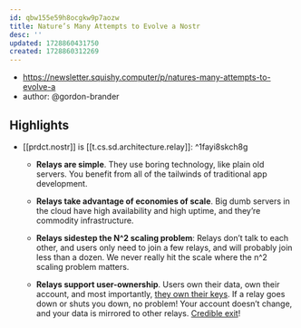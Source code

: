 ```yaml
---
id: qbw155e59h8ocgkw9p7aozw
title: Nature’s Many Attempts to Evolve a Nostr
desc: ''
updated: 1728860431750
created: 1728860312269
---
```


- https://newsletter.squishy.computer/p/natures-many-attempts-to-evolve-a
- author: @gordon-brander

## Highlights

- [[prdct.nostr]] is [[t.cs.sd.architecture.relay]]: ^1fayi8skch8g
  -   **Relays are simple**. They use boring technology, like plain old servers. You benefit from all of the tailwinds of traditional app development.
      
  -   **Relays take advantage of economies of scale**. Big dumb servers in the cloud have high availability and high uptime, and they’re commodity infrastructure.
      
  -   **Relays sidestep the N^2 scaling problem**: Relays don’t talk to each other, and users only need to join a few relays, and will probably join less than a dozen. We never really hit the scale where the n^2 scaling problem matters.
      
  -   **Relays support user-ownership**. Users own their data, own their account, and most importantly, [they own their keys](https://newsletter.squishy.computer/p/the-minimal-definition-of-user-agency). If a relay goes down or shuts you down, no problem! Your account doesn’t change, and your data is mirrored to other relays. [Credible exit](https://newsletter.squishy.computer/p/credible-exit)!
